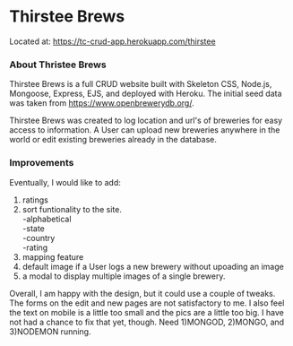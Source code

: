 # Thirstee Brews
Located at:  https://tc-crud-app.herokuapp.com/thirstee

### About Thristee Brews

Thirstee Brews is a full CRUD website built with Skeleton CSS, Node.js, Mongoose, Express, EJS, and
deployed with Heroku.  The initial seed data was taken from https://www.openbrewerydb.org/.

Thirstee Brews was created to log location and url's of breweries for easy access to information.
A User can upload new breweries anywhere in the world or edit existing breweries already in the
database.

### Improvements
Eventually, I would like to add:
  1. ratings  
  2. sort funtionality to the site.  
    -alphabetical  
    -state  
    -country  
    -rating  
  3. mapping feature  
  4. default image if a User logs a new brewery without upoading an image  
  5. a modal to display multiple images of a single brewery.  

Overall, I am happy with the design, but it could use a couple of tweaks.  The forms on the edit
and new pages are not satisfactory to me.  I also feel the text on mobile is a little too small
and the pics are a little too big.  I have not had a chance to fix that yet, though. Need 1)MONGOD, 2)MONGO, and 3)NODEMON running.
